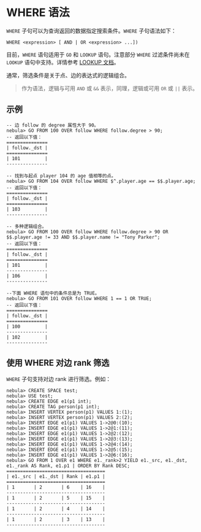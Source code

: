# WHERE 语法

`WHERE` 子句可以为查询返回的数据指定搜索条件。`WHERE` 子句语法如下：

```ngql
WHERE <expression> [ AND | OR <expression> ...])
```

目前，`WHERE` 语句适用于 `GO` 和 `LOOKUP` 语句。注意部分 `WHERE` 过滤条件尚未在 `LOOKUP` 语句中支持。详情参考 [LOOKUP 文档](lookup-syntax.md)。

通常，筛选条件是关于点、边的表达式的逻辑组合。

> 作为语法，逻辑与可用 `AND` 或 `&&` 表示，同理，逻辑或可用 `OR` 或 `||` 表示。

## 示例

```ngql
-- 边 follow 的 degree 属性大于 90。
nebula> GO FROM 100 OVER follow WHERE follow.degree > 90;
-- 返回以下值：
===============
| follow._dst |
===============
| 101         |
---------------

-- 找到与起点 player 104 的 age 值相等的点。
nebula> GO FROM 104 OVER follow WHERE $^.player.age == $$.player.age;
-- 返回以下值：
===============
| follow._dst |
===============
| 103         |
---------------

-- 多种逻辑组合。
nebula> GO FROM 100 OVER follow WHERE follow.degree > 90 OR $$.player.age != 33 AND $$.player.name != "Tony Parker";
-- 返回以下值：
===============
| follow._dst |
===============
| 101         |
---------------
| 106         |
---------------

--下面 WHERE 语句中的条件总是为 TRUE。
nebula> GO FROM 101 OVER follow WHERE 1 == 1 OR TRUE;
-- 返回以下值：
===============
| follow._dst |
===============
| 100         |
---------------
| 102         |
---------------
```

## 使用 WHERE 对边 rank 筛选

`WHERE` 子句支持对边 rank 进行筛选。例如：

```ngql
nebula> CREATE SPACE test;
nebula> USE test;
nebula> CREATE EDGE e1(p1 int);
nebula> CREATE TAG person(p1 int);
nebula> INSERT VERTEX person(p1) VALUES 1:(1);
nebula> INSERT VERTEX person(p1) VALUES 2:(2);
nebula> INSERT EDGE e1(p1) VALUES 1->2@0:(10);
nebula> INSERT EDGE e1(p1) VALUES 1->2@1:(11);
nebula> INSERT EDGE e1(p1) VALUES 1->2@2:(12);
nebula> INSERT EDGE e1(p1) VALUES 1->2@3:(13);
nebula> INSERT EDGE e1(p1) VALUES 1->2@4:(14);
nebula> INSERT EDGE e1(p1) VALUES 1->2@5:(15);
nebula> INSERT EDGE e1(p1) VALUES 1->2@6:(16);
nebula> GO FROM 1 OVER e1 WHERE e1._rank>2 YIELD e1._src, e1._dst, e1._rank AS Rank, e1.p1 | ORDER BY Rank DESC;
====================================
| e1._src | e1._dst | Rank | e1.p1 |
====================================
| 1       | 2       | 6    | 16    |
------------------------------------
| 1       | 2       | 5    | 15    |
------------------------------------
| 1       | 2       | 4    | 14    |
------------------------------------
| 1       | 2       | 3    | 13    |
------------------------------------
```
